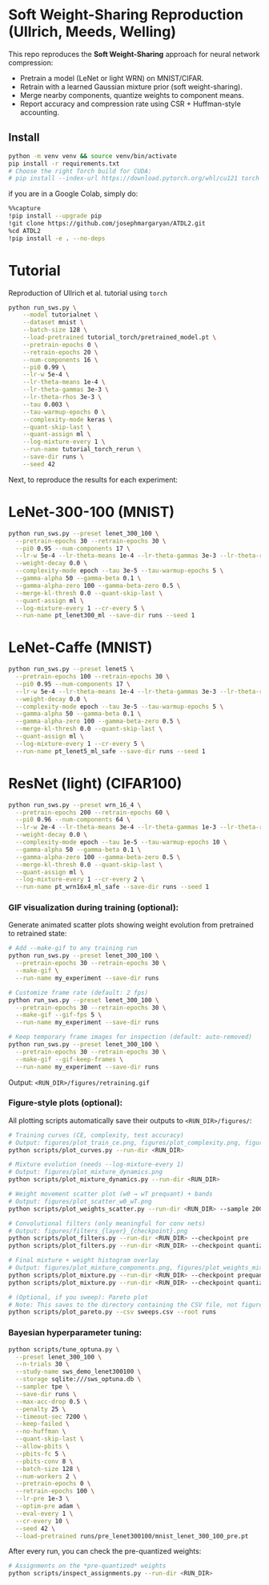 # Soft Weight-Sharing Reproduction (Ullrich, Meeds, Welling)

This repo reproduces the **Soft Weight-Sharing** approach for neural network compression:
- Pretrain a model (LeNet or light WRN) on MNIST/CIFAR.
- Retrain with a learned Gaussian mixture prior (soft weight-sharing).
- Merge nearby components, quantize weights to component means.
- Report accuracy and compression rate using CSR + Huffman-style accounting.

## Install
```bash
python -m venv venv && source venv/bin/activate
pip install -r requirements.txt
# Choose the right Torch build for CUDA:
# pip install --index-url https://download.pytorch.org/whl/cu121 torch torchvision
```
if you are in a Google Colab, simply do:
```bash
%%capture
!pip install --upgrade pip
!git clone https://github.com/josephmargaryan/ATDL2.git
%cd ATDL2
!pip install -e . --no-deps
```

# Tutorial 
Reproduction of Ullrich et al. tutorial using `torch`
```bash
python run_sws.py \
    --model tutorialnet \
    --dataset mnist \
    --batch-size 128 \
    --load-pretrained tutorial_torch/pretrained_model.pt \
    --pretrain-epochs 0 \
    --retrain-epochs 20 \
    --num-components 16 \
    --pi0 0.99 \
    --lr-w 5e-4 \
    --lr-theta-means 1e-4 \
    --lr-theta-gammas 3e-3 \
    --lr-theta-rhos 3e-3 \
    --tau 0.003 \
    --tau-warmup-epochs 0 \
    --complexity-mode keras \
    --quant-skip-last \
    --quant-assign ml \
    --log-mixture-every 1 \
    --run-name tutorial_torch_rerun \
    --save-dir runs \
    --seed 42
```

Next, to reproduce the results for each experiment:
# LeNet-300-100 (MNIST)
```bash
python run_sws.py --preset lenet_300_100 \
  --pretrain-epochs 30 --retrain-epochs 30 \
  --pi0 0.95 --num-components 17 \
  --lr-w 5e-4 --lr-theta-means 1e-4 --lr-theta-gammas 3e-3 --lr-theta-rhos 3e-3 \
  --weight-decay 0.0 \
  --complexity-mode epoch --tau 3e-5 --tau-warmup-epochs 5 \
  --gamma-alpha 50 --gamma-beta 0.1 \
  --gamma-alpha-zero 100 --gamma-beta-zero 0.5 \
  --merge-kl-thresh 0.0 --quant-skip-last \
  --quant-assign ml \
  --log-mixture-every 1 --cr-every 5 \
  --run-name pt_lenet300_ml --save-dir runs --seed 1

```
# LeNet-Caffe (MNIST)
```bash
python run_sws.py --preset lenet5 \
  --pretrain-epochs 100 --retrain-epochs 30 \
  --pi0 0.95 --num-components 17 \
  --lr-w 5e-4 --lr-theta-means 1e-4 --lr-theta-gammas 3e-3 --lr-theta-rhos 3e-3 \
  --weight-decay 0.0 \
  --complexity-mode epoch --tau 3e-5 --tau-warmup-epochs 5 \
  --gamma-alpha 50 --gamma-beta 0.1 \
  --gamma-alpha-zero 100 --gamma-beta-zero 0.5 \
  --merge-kl-thresh 0.0 --quant-skip-last \
  --quant-assign ml \
  --log-mixture-every 1 --cr-every 5 \
  --run-name pt_lenet5_ml_safe --save-dir runs --seed 1
```
# ResNet (light) (CIFAR100)
```bash
python run_sws.py --preset wrn_16_4 \
  --pretrain-epochs 200 --retrain-epochs 60 \
  --pi0 0.96 --num-components 64 \
  --lr-w 2e-4 --lr-theta-means 3e-4 --lr-theta-gammas 1e-3 --lr-theta-rhos 1e-3 \
  --weight-decay 0.0 \
  --complexity-mode epoch --tau 1e-5 --tau-warmup-epochs 10 \
  --gamma-alpha 50 --gamma-beta 0.1 \
  --gamma-alpha-zero 100 --gamma-beta-zero 0.5 \
  --merge-kl-thresh 0.0 --quant-skip-last \
  --quant-assign ml \
  --log-mixture-every 1 --cr-every 2 \
  --run-name pt_wrn16x4_ml_safe --save-dir runs --seed 1
```

### GIF visualization during training (optional):
Generate animated scatter plots showing weight evolution from pretrained to retrained state:

```bash
# Add --make-gif to any training run
python run_sws.py --preset lenet_300_100 \
  --pretrain-epochs 30 --retrain-epochs 30 \
  --make-gif \
  --run-name my_experiment --save-dir runs

# Customize frame rate (default: 2 fps)
python run_sws.py --preset lenet_300_100 \
  --pretrain-epochs 30 --retrain-epochs 30 \
  --make-gif --gif-fps 5 \
  --run-name my_experiment --save-dir runs

# Keep temporary frame images for inspection (default: auto-removed)
python run_sws.py --preset lenet_300_100 \
  --pretrain-epochs 30 --retrain-epochs 30 \
  --make-gif --gif-keep-frames \
  --run-name my_experiment --save-dir runs
```

Output: `<RUN_DIR>/figures/retraining.gif`

### Figure‑style plots (optional):
All plotting scripts automatically save their outputs to `<RUN_DIR>/figures/`:

```bash
# Training curves (CE, complexity, test accuracy)
# Output: figures/plot_train_ce.png, figures/plot_complexity.png, figures/plot_test_acc.png
python scripts/plot_curves.py --run-dir <RUN_DIR>

# Mixture evolution (needs --log-mixture-every 1)
# Output: figures/plot_mixture_dynamics.png
python scripts/plot_mixture_dynamics.py --run-dir <RUN_DIR>

# Weight movement scatter plot (w0 → wT prequant) + bands
# Output: figures/plot_scatter_w0_wT.png
python scripts/plot_weights_scatter.py --run-dir <RUN_DIR> --sample 20000

# Convolutional filters (only meaningful for conv nets)
# Output: figures/filters_{layer}_{checkpoint}.png
python scripts/plot_filters.py --run-dir <RUN_DIR> --checkpoint pre
python scripts/plot_filters.py --run-dir <RUN_DIR> --checkpoint quantized

# Final mixture + weight histogram overlay
# Output: figures/plot_mixture_components.png, figures/plot_weights_mixture.png
python scripts/plot_mixture.py --run-dir <RUN_DIR> --checkpoint prequant
python scripts/plot_mixture.py --run-dir <RUN_DIR> --checkpoint quantized

# (Optional, if you sweep): Pareto plot
# Note: This saves to the directory containing the CSV file, not figures/
python scripts/plot_pareto.py --csv sweeps.csv --root runs

```

### Bayesian hyperparameter tuning:
```bash
python scripts/tune_optuna.py \
  --preset lenet_300_100 \
  --n-trials 30 \
  --study-name sws_demo_lenet300100 \
  --storage sqlite:///sws_optuna.db \
  --sampler tpe \
  --save-dir runs \
  --max-acc-drop 0.5 \
  --penalty 25 \
  --timeout-sec 7200 \
  --keep-failed \
  --no-huffman \
  --quant-skip-last \
  --allow-pbits \
  --pbits-fc 5 \
  --pbits-conv 8 \
  --batch-size 128 \
  --num-workers 2 \
  --pretrain-epochs 0 \
  --retrain-epochs 100 \
  --lr-pre 1e-3 \
  --optim-pre adam \
  --eval-every 1 \
  --cr-every 10 \
  --seed 42 \
  --load-pretrained runs/pre_lenet300100/mnist_lenet_300_100_pre.pt
```


After every run, you can check the pre-quantized weights:
```bash
# Assignments on the *pre-quantized* weights
python scripts/inspect_assignments.py --run-dir <RUN_DIR>
```
